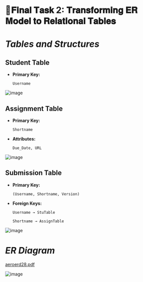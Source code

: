 # 📑𝐅𝐢𝐧𝐚𝐥 𝐓𝐚𝐬𝐤 2: 𝐓𝐫𝐚𝐧𝐬𝐟𝐨𝐫𝐦𝐢𝐧𝐠 𝐄𝐑 𝐌𝐨𝐝𝐞𝐥 𝐭𝐨 𝐑𝐞𝐥𝐚𝐭𝐢𝐨𝐧𝐚𝐥 𝐓𝐚𝐛𝐥𝐞𝐬

# ***Tables and Structures***

## **Student Table**

- **Primary Key:**
  
      Username

![image](https://github.com/user-attachments/assets/28d9bdee-ae6a-4dbc-8c4d-39aa6aebdbbb)


## **Assignment Table**

  - **Primary Key:**
    
        Shortname
  - **Attributes:**
    
        Due_Date, URL

![image](https://github.com/user-attachments/assets/eff042fd-090c-48e8-80bf-dbe876e8d15c)

## **Submission Table**

- **Primary Key:**
  
      (Username, Shortname, Version)

-  **Foreign Keys:**

       Username → StuTable

       Shortname → AssignTable

![image](https://github.com/user-attachments/assets/6b6fd565-2363-4e02-81a8-211aa9cff528)

# ***ER Diagram***

  [aeroerd28.pdf](https://github.com/user-attachments/files/19794882/aeroerd28.pdf)

![image](https://github.com/user-attachments/assets/4b08f288-fc71-4a40-a66b-b935d125fc30)


